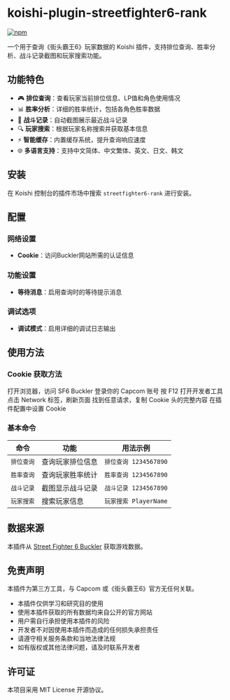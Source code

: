 # koishi-plugin-streetfighter6-rank

[![npm](https://img.shields.io/npm/v/koishi-plugin-streetfighter6-rank?style=flat-square)](https://www.npmjs.com/package/koishi-plugin-streetfighter6-rank)

一个用于查询《街头霸王6》玩家数据的 Koishi 插件，支持排位查询、胜率分析、战斗记录截图和玩家搜索功能。

## 功能特色

- 🎮 **排位查询**：查看玩家当前排位信息、LP值和角色使用情况
- 📊 **胜率分析**：详细的胜率统计，包括各角色胜率数据
- 📸 **战斗记录**：自动截图展示最近战斗记录
- 🔍 **玩家搜索**：根据玩家名称搜索并获取基本信息
- ⚡ **智能缓存**：内置缓存系统，提升查询响应速度
- 🌐 **多语言支持**：支持中文简体、中文繁体、英文、日文、韩文

## 安装

在 Koishi 控制台的插件市场中搜索 `streetfighter6-rank` 进行安装。

## 配置

### 网络设置
- **Cookie**：访问Buckler网站所需的认证信息

### 功能设置
- **等待消息**：启用查询时的等待提示消息

### 调试选项
- **调试模式**：启用详细的调试日志输出

## 使用方法

### Cookie 获取方法
打开浏览器，访问 SF6 Buckler
登录你的 Capcom 账号
按 F12 打开开发者工具
点击 Network 标签，刷新页面
找到任意请求，复制 Cookie 头的完整内容
在插件配置中设置 Cookie

### 基本命令

| 命令 | 功能 | 用法示例 |
|------|------|----------|
| `排位查询` | 查询玩家排位信息 | `排位查询 1234567890` |
| `胜率查询` | 查询玩家胜率统计 | `胜率查询 1234567890` |
| `战斗记录` | 截图显示战斗记录 | `战斗记录 1234567890` |
| `玩家搜索` | 搜索玩家信息 | `玩家搜索 PlayerName` |

## 数据来源

本插件从 [Street Fighter 6 Buckler](https://www.streetfighter.com/6/buckler/) 获取游戏数据。

## 免责声明

本插件为第三方工具，与 Capcom 或《街头霸王6》官方无任何关联。

- 本插件仅供学习和研究目的使用
- 使用本插件获取的所有数据均来自公开的官方网站
- 用户需自行承担使用本插件的风险
- 开发者不对因使用本插件而造成的任何损失承担责任
- 请遵守相关服务条款和当地法律法规
- 如有版权或其他法律问题，请及时联系开发者

## 许可证
本项目采用 MIT License 开源协议。